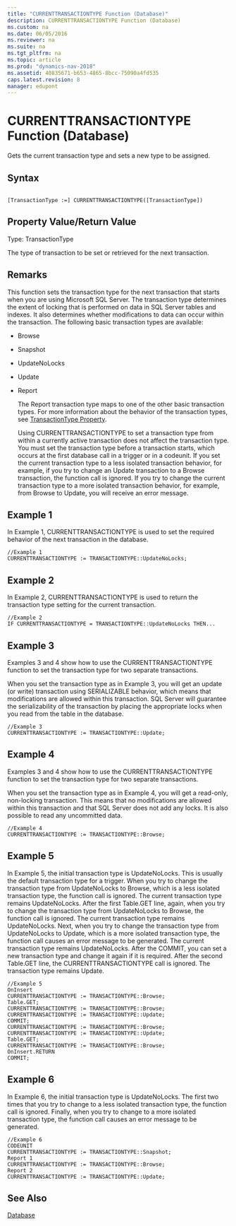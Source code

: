```yaml
---
title: "CURRENTTRANSACTIONTYPE Function (Database)"
description: CURRENTTRANSACTIONTYPE Function (Database)
ms.custom: na
ms.date: 06/05/2016
ms.reviewer: na
ms.suite: na
ms.tgt_pltfrm: na
ms.topic: article
ms.prod: "dynamics-nav-2018"
ms.assetid: 40835671-b653-4865-8bcc-75090a4fd535
caps.latest.revision: 8
manager: edupont
---
```

# CURRENTTRANSACTIONTYPE Function (Database)
Gets the current transaction type and sets a new type to be assigned.  
  
## Syntax  
  
```  
  
[TransactionType :=] CURRENTTRANSACTIONTYPE([TransactionType])  
```  
  
## Property Value/Return Value  
 Type: TransactionType  
  
 The type of transaction to be set or retrieved for the next transaction.  
  
## Remarks  
 This function sets the transaction type for the next transaction that starts when you are using Microsoft SQL Server. The transaction type determines the extent of locking that is performed on data in SQL Server tables and indexes. It also determines whether modifications to data can occur within the transaction. The following basic transaction types are available:  
  
- Browse  
  
- Snapshot  
  
- UpdateNoLocks  
  
- Update  
  
- Report  
  
  The Report transaction type maps to one of the other basic transaction types. For more information about the behavior of the transaction types, see [TransactionType Property](TransactionType-Property.md).  
  
  Using CURRENTTRANSACTIONTYPE to set a transaction type from within a currently active transaction does not affect the transaction type. You must set the transaction type before a transaction starts, which occurs at the first database call in a trigger or in a codeunit. If you set the current transaction type to a less isolated transaction behavior, for example, if you try to change an Update transaction to a Browse transaction, the function call is ignored. If you try to change the current transaction type to a more isolated transaction behavior, for example, from Browse to Update, you will receive an error message.  
  
## Example 1  
 In Example 1, CURRENTTRANSACTIONTYPE is used to set the required behavior of the next transaction in the database.  
  
```  
//Example 1  
CURRENTTRANSACTIONTYPE := TRANSACTIONTYPE::UpdateNoLocks;  
```  
  
## Example 2 
 In Example 2, CURRENTTRANSACTIONTYPE is used to return the transaction type setting for the current transaction.  
  
```  
//Example 2  
IF CURRENTTRANSACTIONTYPE = TRANSACTIONTYPE::UpdateNoLocks THEN...  
```  
  
## Example 3 
 Examples 3 and 4 show how to use the CURRENTTRANSACTIONTYPE function to set the transaction type for two separate transactions.  
  
 When you set the transaction type as in Example 3, you will get an update \(or write\) transaction using SERIALIZABLE behavior, which means that modifications are allowed within this transaction. SQL Server will guarantee the serializability of the transaction by placing the appropriate locks when you read from the table in the database.  
  
```  
//Example 3  
CURRENTTRANSACTIONTYPE := TRANSACTIONTYPE::Update;  
```  
  
## Example 4 
 Examples 3 and 4 show how to use the CURRENTTRANSACTIONTYPE function to set the transaction type for two separate transactions.  
  
 When you set the transaction type as in Example 4, you will get a read-only, non-locking transaction. This means that no modifications are allowed within this transaction and that SQL Server does not add any locks. It is also possible to read any uncommitted data.  
  
```  
//Example 4  
CURRENTTRANSACTIONTYPE := TRANSACTIONTYPE::Browse;  
```  
  
## Example 5 
 In Example 5, the initial transaction type is UpdateNoLocks. This is usually the default transaction type for a trigger. When you try to change the transaction type from UpdateNoLocks to Browse, which is a less isolated transaction type, the function call is ignored. The current transaction type remains UpdateNoLocks. After the first Table.GET line, again, when you try to change the transaction type from UpdateNoLocks to Browse, the function call is ignored. The current transaction type remains UpdateNoLocks. Next, when you try to change the transaction type from UpdateNoLocks to Update, which is a more isolated transaction type, the function call causes an error message to be generated. The current transaction type remains UpdateNoLocks. After the COMMIT, you can set a new transaction type and change it again if it is required. After the second Table.GET line, the CURRENTTRANSACTIONTYPE call is ignored. The transaction type remains Update.  
  
```  
//Example 5  
OnInsert  
CURRENTTRANSACTIONTYPE := TRANSACTIONTYPE::Browse;  
Table.GET;  
CURRENTTRANSACTIONTYPE := TRANSACTIONTYPE::Browse;  
CURRENTTRANSACTIONTYPE := TRANSACTIONTYPE::Update;  
COMMIT;  
CURRENTTRANSACTIONTYPE := TRANSACTIONTYPE::Browse;  
CURRENTTRANSACTIONTYPE := TRANSACTIONTYPE::Update;  
Table.GET;  
CURRENTTRANSACTIONTYPE := TRANSACTIONTYPE::Browse;  
OnInsert.RETURN  
COMMIT;  
```  
  
## Example 6 
 In Example 6, the initial transaction type is UpdateNoLocks. The first two times that you try to change to a less isolated transaction type, the function call is ignored. Finally, when you try to change to a more isolated transaction type, the function call causes an error message to be generated.  
  
```  
//Example 6  
CODEUNIT  
CURRENTTRANSACTIONTYPE := TRANSACTIONTYPE::Snapshot;  
Report 1  
CURRENTTRANSACTIONTYPE := TRANSACTIONTYPE::Browse;  
Report 2  
CURRENTTRANSACTIONTYPE := TRANSACTIONTYPE::Update;  
```  
  
## See Also  
 [Database](Database.md)